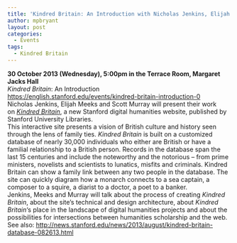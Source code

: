```yaml
---
title: 'Kindred Britain: An Introduction with Nicholas Jenkins, Elijah Meeks, and Scott Murray'
author: mpbryant
layout: post
categories:
  - Events
tags:
  - Kindred Britain
---
```

<div>
  <strong>30 October 2013 (Wednesday), 5:00pm in the Terrace Room, Margaret Jacks Hall<br /> </strong>
</div>

<div>
</div>

<div>
  <em>Kindred Britain</em>: An Introduction
</div>

<div>
</div>

<div>
  <a href="https://english.stanford.edu/events/kindred-britain-introduction-0" target="_blank">https://english.stanford.edu/<wbr>events/kindred-britain-<wbr>introduction-0</wbr></wbr></a>
</div>

<div>
</div>

<div>
  Nicholas Jenkins, Elijah Meeks and Scott Murray will present their work on <a href="http://kindred.stanford.edu/" target="_blank"><em>Kindred Britain</em></a>, a new Stanford digital humanities website, published by Stanford University Libraries.
</div>

<div>
</div>

<div>
  This interactive site presents a vision of British culture and history seen through the lens of family ties. <em>Kindred Britain </em>is built on a customized database of nearly 30,000 individuals who either are British or have a familial relationship to a British person. Records in the database span the last 15 centuries and include the noteworthy and the notorious – from prime ministers, novelists and scientists to lunatics, misfits and criminals. Kindred Britain can show a family link between any two people in the database. The site can quickly diagram how a monarch connects to a sea captain, a composer to a squire, a diarist to a doctor, a poet to a banker.
</div>

<div>
</div>

<div>
  Jenkins, Meeks and Murray will talk about the process of creating <em>Kindred Britain</em>, about the site&#8217;s technical and design architecture, about <em>Kindred Britain</em>&#8216;s place in the landscape of digital humanities projects and about the possibilities for intersections between humanities scholarship and the web.
</div>

<div>
</div>

<div>
  See also: <a href="http://news.stanford.edu/news/2013/august/kindred-britain-database-082613.html" target="_blank">http://news.stanford.<wbr>edu/news/2013/august/kindred-<wbr>britain-database-082613.html</wbr></wbr></a>
</div>
